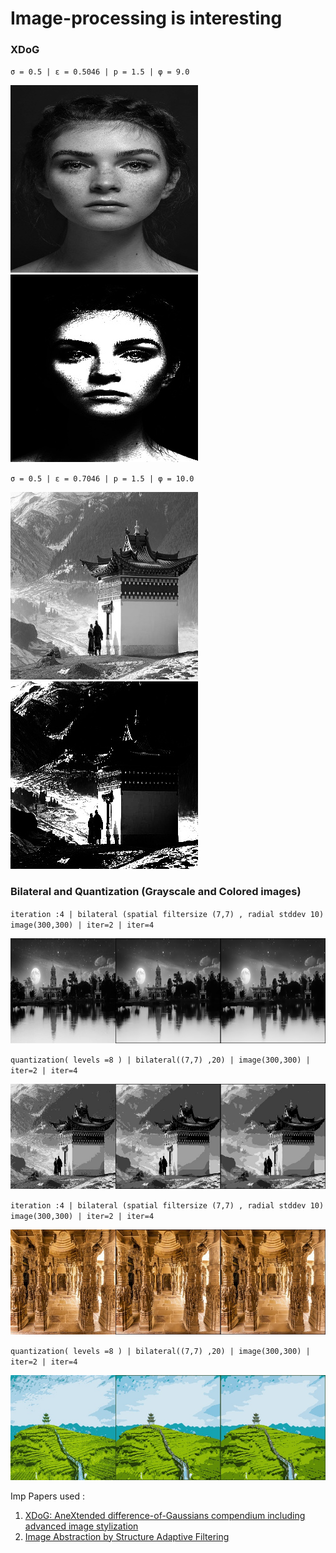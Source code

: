 # Image-processing is interesting 

### XDoG

`σ = 0.5 | ε = 0.5046 | p = 1.5 | φ = 9.0`

![](Difference_of_Gaussians_result/girlface.jpg)
![](Difference_of_Gaussians_result/girlface_dogapplied.jpg)


`σ = 0.5 | ε = 0.7046 | p = 1.5 | φ = 10.0`

![](Difference_of_Gaussians_result/mountaintemple.jpg)
![](Difference_of_Gaussians_result/mountaintemple_dogapplied.jpg)

### Bilateral and Quantization (Grayscale and Colored images)

`iteration :4 | bilateral (spatial filtersize (7,7) , radial stddev 10)  image(300,300) | iter=2 | iter=4`

![](gray_scale_bilateral_and_quantization/nightime10_stack.jpg)

`quantization( levels =8 ) | bilateral((7,7) ,20) | image(300,300) | iter=2 | iter=4`

![](gray_scale_bilateral_and_quantization/mountaintemple20_quantized.jpg)

`iteration :4 | bilateral (spatial filtersize (7,7) , radial stddev 10)  image(300,300) | iter=2 | iter=4`

![](bilateral_and_Quantization_color/monument10.jpg)

`quantization( levels =8 ) | bilateral((7,7) ,20) | image(300,300) | iter=2 | iter=4`

![](bilateral_and_Quantization_color/hillstation20_quant.jpg)

Imp Papers used :

1. [XDoG: AneXtended difference-of-Gaussians compendium including advanced image stylization](https://users.cs.northwestern.edu/~sco590/winnemoeller-cag2012.pdf)
2. [Image Abstraction by Structure Adaptive Filtering](https://hpi.de/fileadmin/user_upload/fachgebiete/doellner/publications/2008/KD08b/jkyprian-tpcg2008.pdf)
